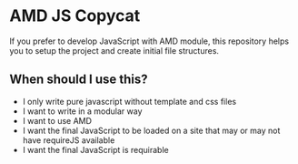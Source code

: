# AMD JS Copycat

If you prefer to develop JavaScript with AMD module, this repository helps you to setup the project and create initial file structures.

## When should I use this?
* I only write pure javascript without template and css files
* I want to write in a modular way
* I want to use AMD
* I want the final JavaScript to be loaded on a site that may or may not have requireJS available
* I want the final JavaScript is requirable

